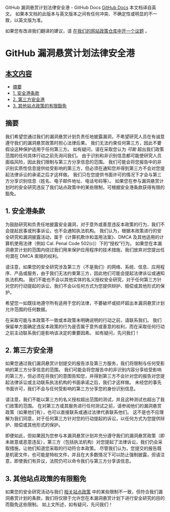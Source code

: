 GitHub 漏洞悬赏计划法律安全港 - GitHub Docs
[GitHub Docs](/cn)
本文档译自英文。 如果本文档的此版本与英文版本之间有任何冲突、不确定性或明显的不一致，以英文版为准。

如果您有改进我们翻译的建议，请
[在我们的网站政策仓库中开一个议题](https://github.com/github/site-policy/issues)
。

# GitHub 漏洞悬赏计划法律安全港

## [本文内容](#in-this-article)
- [摘要](#summary)
- [1. 安全港条款](#1-safe-harbor-terms)
- [2. 第三方安全港](#2-third-party-safe-harbor)
- [3. 其他站点政策的有限豁免](#3-limited-waiver-of-other-site-polices)

## 摘要
我们希望您通过我们的漏洞悬赏计划负责任地披露漏洞，不希望研究人员在有诚意遵守我们的漏洞悬赏政策时担心法律后果。 我们无法约束任何第三方，因此不要假设这种保护适用于任何第三方。 如有疑问，请在采取您认为
*可能*
超出我们政策范围的任何具体行动之前先询问我们。
由于识别和非识别信息都可能使研究人员面临风险，因此我们限制与第三方分享信息的范围。 我们可能会将您报告中的非识别实质性信息提供给受影响的第三方，但必须在通知您并得到第三方不会对您提起法律诉讼的承诺之后才这样做。 我们只在您提供书面许可的情况下才会与第三方分享识别信息（姓名、电子邮件地址、电话号码等）。
如果您在参与漏洞悬赏计划时的安全研究违反了我们站点政策中的某些限制，可根据安全港条款获得有限的豁免。

## 1. 安全港条款

为鼓励研究和负责任地披露安全漏洞，对于意外或善意违反本政策的行为，我们不会提起民事或刑事诉讼，也不会通知执法机构。 我们认为，根据本政策进行的安全研究和漏洞披露活动，属于《计算机欺诈和滥用法案》、DMCA 及其他适用的计算机使用法律（例如 Cal. Penal Code 502(c)）下的“授权”行为。 如果您在本漏洞悬赏计划的范围内绕过我们用来保护应用程序的技术措施，我们放弃对您提出任何潜在 DMCA 索赔的权利。

请注意，如果您的安全研究涉及第三方（不是我们）的网络、系统、信息、应用程序、产品或服务，由于我们无法约束第三方，因此他们可能会提起法律诉讼或通知执法机构。 我们不能也不会以其他实体的名义授权安全研究，对于任何第三方针对您的行动提起的诉讼，我们不会以任何方式为您提供辩护、赔偿或其他形式的保护。

希望您一如既往地遵守所有适用于您的法律，不要破坏或损坏超出本漏洞悬赏计划允许范围的任何数据。

在采取可能与本政策不一致或本政策未明确说明的行动之前，请联系我们。 我们保留单方面确定违反本政策的行为是否属于意外或善意的权利，而在采取任何行动之前主动联系我们是影响该决定的重要因素。 如有疑问，先问我们！

## 2. 第三方安全港

如果您通过我们漏洞悬赏计划提交的报告涉及第三方服务，我们将限制与任何受影响的第三方分享信息的范围。 我们可能会将您报告中的非识别内容分享给受影响的第三方，但必须在将我们的意图告知您，并得到第三方不会针对您的报告对您提起法律诉讼或主动联系执法机构的书面承诺之后，我们才这样做。 未经您的事先书面许可，我们不会与任何受影响的第三方分享您的身份识别信息。

请注意，我们不能以第三方的名义授权超出范围的测试，并且这种测试也超出了我们政策的范围。 在对第三方或其服务进行任何测试之前，请参阅他们的漏洞悬赏政策（如果他们有），也可以直接联系或通过法律代表联系他们。 这不是也不应理解为我们同意，对于任何第三方针对您的行动提起的诉讼，以任何方式为您提供辩护、赔偿或其他形式的保护。

即便如此，但如果因为您参与本漏洞悬赏计划并充分遵守我们的漏洞悬赏政策（即未故意或恶意违反），第三方（包括执法机构）对您提起了法律诉讼，我们仍会采取措施，让他们知道您采取的行动符合本政策。 尽管我们认为，您提交的报告既是机密文件，也可能是特权文件，并且在大多数情况下可以防止强制披露，但请注意，即使我们有异议，法院仍可以命令我们与第三方分享该信息。

## 3. 其他站点政策的有限豁免

如果您的安全研究活动与我们
[相关站点政策](/cn/categories/site-policy)
中的某些限制不一致，但符合我们漏洞悬赏计划的条款，我们将仅限于允许您在本漏洞悬赏计划下进行安全研究的目的而豁免这些限制。 如上文所述，如有疑问，先问我们！
